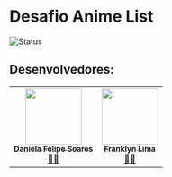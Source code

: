 # Desafio Anime List

<img alt="Status" src="https://img.shields.io/badge/Status-Em%20Desenvolvimento-yellow"> 

## Desenvolvedores:

<table>
  <tr>
    <td align="center"><a target="_blank" href="https://github.com/Danifeares"><img src="https://avatars.githubusercontent.com/u/117787402?v=4" width="100px;" alt=""/><br /><sub><b>Daniela Felipe Soares</b></sub></a><br /><a target="_blank" href="https://github.com/Danifeares">👩‍💻</a></td>
	  <td align="center"><a target="_blank" href="https://github.com/Frankz1n"><img src="https://avatars.githubusercontent.com/u/90364021?v=4" width="100px;" alt=""/><br /><sub><b>Franklyn Lima</b></sub></a><br /><a target="_blank" href="https://github.com/Frankz1n">👨‍💻</a></td>
  </tr>
</table>
